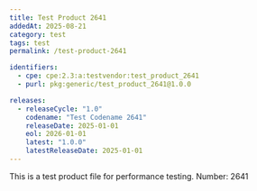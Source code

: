 ```yaml
---
title: Test Product 2641
addedAt: 2025-08-21
category: test
tags: test
permalink: /test-product-2641

identifiers:
  - cpe: cpe:2.3:a:testvendor:test_product_2641
  - purl: pkg:generic/test_product_2641@1.0.0

releases:
  - releaseCycle: "1.0"
    codename: "Test Codename 2641"
    releaseDate: 2025-01-01
    eol: 2026-01-01
    latest: "1.0.0"
    latestReleaseDate: 2025-01-01
---
```


This is a test product file for performance testing. Number: 2641
